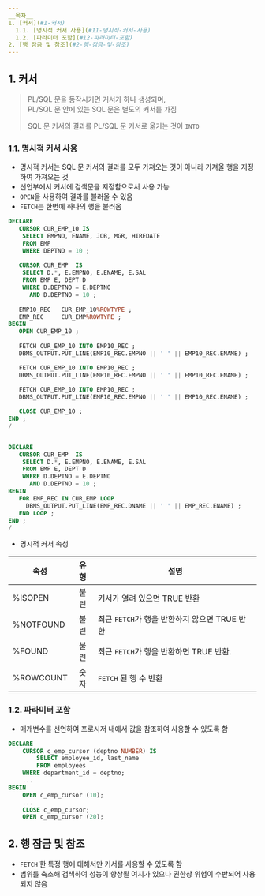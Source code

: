 ```yaml
---
__목차__
1. [커서](#1-커서)  
  1.1. [명시적 커서 사용](#11-명시적-커서-사용)  
  1.2. [파라미터 포함](#12-파라미터-포함)  
2. [행 잠금 및 참조](#2-행-잠금-및-참조)
---
```


## 1. 커서
> PL/SQL 문을 동작시키면 커서가 하나 생성되며,  
> PL/SQL 문 안에 있는 SQL 문은 별도의 커서를 가짐  
> 
> SQL 문 커서의 결과를 PL/SQL 문 커서로 옮기는 것이 `INTO`

### 1.1. 명시적 커서 사용
* 명시적 커서는 SQL 문 커서의 결과를 모두 가져오는 것이 아니라 가져올 행을 지정하여 가져오는 것
* 선언부에서 커서에 검색문을 지정함으로서 사용 가능
* `OPEN`을 사용하여 결과를 불러올 수 있음
* `FETCH`는 한번에 하나의 행을 불러옴
```SQL
DECLARE
   CURSOR CUR_EMP_10 IS 
    SELECT EMPNO, ENAME, JOB, MGR, HIREDATE  
    FROM EMP 
    WHERE DEPTNO = 10 ; 
	
   CURSOR CUR_EMP  IS 
    SELECT D.*, E.EMPNO, E.ENAME, E.SAL  
    FROM EMP E, DEPT D 
	WHERE D.DEPTNO = E.DEPTNO 
	  AND D.DEPTNO = 10 ; 
	
   EMP10_REC   CUR_EMP_10%ROWTYPE ; 
   EMP_REC     CUR_EMP%ROWTYPE ; 
BEGIN
   OPEN CUR_EMP_10 ; 
   
   FETCH CUR_EMP_10 INTO EMP10_REC ; 
   DBMS_OUTPUT.PUT_LINE(EMP10_REC.EMPNO || ' ' || EMP10_REC.ENAME) ;

   FETCH CUR_EMP_10 INTO EMP10_REC ; 
   DBMS_OUTPUT.PUT_LINE(EMP10_REC.EMPNO || ' ' || EMP10_REC.ENAME) ;
   
   FETCH CUR_EMP_10 INTO EMP10_REC ; 
   DBMS_OUTPUT.PUT_LINE(EMP10_REC.EMPNO || ' ' || EMP10_REC.ENAME) ;

   CLOSE CUR_EMP_10 ;    
END ; 
/


DECLARE
   CURSOR CUR_EMP  IS 
    SELECT D.*, E.EMPNO, E.ENAME, E.SAL  
    FROM EMP E, DEPT D 
	WHERE D.DEPTNO = E.DEPTNO 
	  AND D.DEPTNO = 10 ; 
BEGIN
   FOR EMP_REC IN CUR_EMP LOOP    
     DBMS_OUTPUT.PUT_LINE(EMP_REC.DNAME || ' ' || EMP_REC.ENAME) ;
   END LOOP ; 
END ; 
/
```

* 명시적 커서 속성

| 속성 | 유형 | 설명 |
|---|:---:|---|
| %ISOPEN | 불린 | 커서가 열려 있으면 TRUE 반환 |
| %NOTFOUND | 불린 | 최근 `FETCH`가 행을 반환하지 않으면 TRUE 반환 |
| %FOUND | 불린 | 최근 `FETCH`가 행을 반환하면 TRUE 반환. |
| %ROWCOUNT | 숫자 | `FETCH` 된 행 수 반환 |

### 1.2. 파라미터 포함
* 매개변수를 선언하여 프로시저 내에서 값을 참조하여 사용할 수 있도록 함
```SQL
DECLARE
    CURSOR c_emp_cursor (deptno NUMBER) IS
        SELECT employee_id, last_name
        FROM employees
	WHERE department_id = deptno;
	...
BEGIN
    OPEN c_emp_cursor (10);
    ...
    CLOSE c_emp_cursor;
    OPEN c_emp_cursor (20);
```


## 2. 행 잠금 및 참조
* `FETCH` 한 특정 행에 대해서만 커서를 사용할 수 있도록 함
* 범위를 축소해 검색하여 성능이 향상될 여지가 있으나 권한상 위험이 수반되어 사용되지 않음

